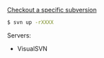 [Checkout a specific subversion](https://stackoverflow.com/questions/1429034/how-to-checkout-a-specific-subversion-revision-from-the-command-line)
```bash
$ svn up -rXXXX
```

Servers:

- VisualSVN

